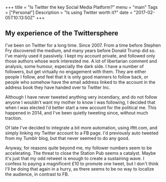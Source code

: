 +++
title = "Is Twitter the key Social Media Platform?"
menu = "main"
Tags = ["Personal"]
Description = "Is using Twitter worth it?"
date = "2017-02-05T10:13:50Z"
+++

## My experience of the Twittersphere
I've been on Twitter for a long time. Since 2007. From a time before Stephen Fry discovered the medium, and many years before Donald Trump did so. I've mainly used it passively. I kept my account private, and followed only those authors whose work interested me. A lot of libertarian comment and analysis, some humour, especially the dark side. I have a number of followers, but get virtually no engagement with them. They are either people I follow, and feel that it is only good manners to follow back, or people who somehow have the email address linked to the account in the address book they have handed over to Twitter Inc.

Although I have never tweeted anything very incendiary, and do not follow anyone I wouldn't want my mother to know I was following, I decided that when I was elected I'd better start a new account for the political me. This happened in 2014, and I've been quietly tweeting since, without much traction.

Of late I've decided to integrate a bit more automation, using ifttt.com, and simply linking my Twitter account to a FB page. I'd previously auto tweeted from my Tumblr blog, but that never seemed to do any good.

Anyway, for reasons quite beyond me, my follower numbers seem to be accelerating. The threat to close the Station Pub seems a catalyst. Maybe it's just that my odd retweet is enough to create a sustaining wave. I confess to paying a magnificent &pound;10 to promote one tweet, but I don't think I'll be doing that again in a hurry, as there seems to be no way to localize the audience, in contrast to FB.
